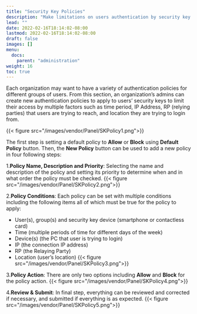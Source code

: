 ```yaml
---
title: "Security Key Policies"
description: "Make limitations on users authentication by security key policies"
lead: ""
date: 2022-02-16T18:14:02-08:00
lastmod: 2022-02-16T18:14:02-08:00
draft: false
images: []
menu:
  docs:
    parent: "administration"
weight: 16
toc: true
---
```


Each organization may want to have a variety of authentication policies for different groups of users. From this section, an organization’s admins can create new authentication policies to apply to users’ security keys to limit their access by multiple factors such as time period, IP Address, RP (relying parties) that users are trying to reach, and location they are trying to login from.

{{< figure src="/images/vendor/Panel/SKPolicy1.png">}}

The first step is setting a default policy to **Allow** or **Block** using **Default Policy** button. Then, the **New Policy** button can be used to add a new policy in four following steps:

1.**Policy Name, Description and Priority**: Selecting the name and description of the policy and setting its priority to determine when and in what order the policy must be checked.
{{< figure src="/images/vendor/Panel/SKPolicy2.png">}}

2.**Policy Conditions**: Each policy can be set with multiple conditions including the following items all of which must be true for the policy to apply:

- User(s), group(s) and security key device (smartphone or contactless card)
- Time (multiple periods of time for different days of the week)
- Device(s) (the PC that user is trying to login)
- IP (the connection IP address)
- RP (the Relaying Party)
- Location (user’s location)
{{< figure src="/images/vendor/Panel/SKPolicy3.png">}}

3.**Policy Action**: There are only two options including **Allow** and **Block** for the policy action.
{{< figure src="/images/vendor/Panel/SKPolicy4.png">}}

4.**Review & Submit**: In final step, everything can be reviewed and corrected if necessary, and submitted if everything is as expected.
{{< figure src="/images/vendor/Panel/SKPolicy5.png">}}
